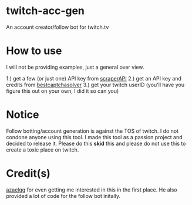 # twitch-acc-gen
 An account creator/follow bot for twitch.tv

# How to use
I will not be providing examples, just a general over view.

1.) get a few (or just one) API key from [scraperAPI](https://www.scraperapi.com)
2.) get an API key and credits from [bestcaptchasolver](https://bestcaptchasolver.com)
3.) get your twitch userID (you'll have you figure this out on your own, I did it so can you)

# Notice
Follow botting/account generation is against the TOS of twitch. I do not condone anyone using this tool. I made this tool as a passion project and decided to release it. Please do this **skid** this and please do not use this to create a toxic place on twitch.

# Credit(s)
[azaelgg](https://github.com/azaelgg) for even getting me interested in this in the first place. He also provided a lot of code for the follow bot initally. 